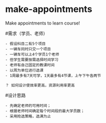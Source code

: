 # make-appointments
Make appointments to learn course!

#需求（学员、老师）

	- 假设科目二有5个项目
	- 一辆车同时只交一个项目
	- 一辆车可以上4个学员1个老师
	- 但学生需要按需选择时间学习
	- 老师有自己固定的教课时间
	- 以周为单位进行选课
	- 1周最多有7天可学，1天最多有4节课，上午下午各两节

    ？ 如何设计使效率更高，资源利用率更高

#设计思路

	- 先确定老师的可用时间；
	- 根据老师时间确定每个时间段的最大学员数；
	- 采用抢选策略，选满为止
